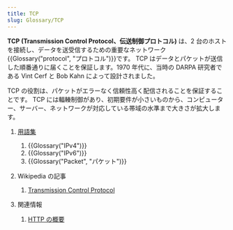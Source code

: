 ```yaml
---
title: TCP
slug: Glossary/TCP
---
```


**TCP (Transmission Control Protocol、伝送制御プロトコル)** は、2 台のホストを接続し、データを送受信するための重要なネットワーク{{Glossary("protocol", "プロトコル")}}です。 TCP はデータとパケットが送信した順番通りに届くことを保証します。1970 年代に、当時の DARPA 研究者である Vint Cerf と Bob Kahn によって設計されました。

TCP の役割は、パケットがエラーなく信頼性高く配信されることを保証することです。 TCP には輻輳制御があり、初期要件が小さいものから、コンピューター、サーバー、ネットワークが対応している帯域の水準まで大きさが拡大します。

1. [用語集](/ja/docs/Glossary)

    1. {{Glossary("IPv4")}}
    2. {{Glossary("IPv6")}}
    3. {{Glossary("Packet", "パケット")}}

2. Wikipedia の記事

    1. [Transmission Control Protocol](https://ja.wikipedia.org/wiki/Transmission_Control_Protocol)

3. 関連情報

    1. [HTTP の概要](/ja/docs/Web/HTTP/Overview)
